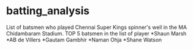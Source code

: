 # batting_analysis
List of batsmen who played Chennai Super Kings spinner's well in the MA Chidambaram Stadium.
TOP 5 batsmen in the list of player
*Shaun Marsh
*AB de Villers
*Gautam Gambhir
*Naman Ohja
*Shane Watson
